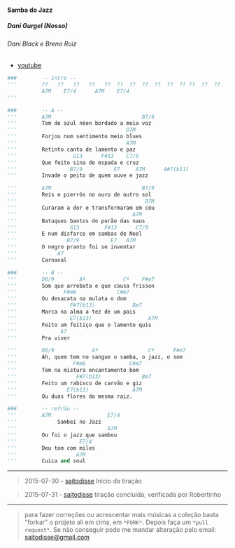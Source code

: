 #### Samba do Jazz
##### Dani Gurgel (Nosso)
###### Dani Black e Breno Ruiz
- [youtube](https://www.youtube.com/watch?v=7iTC9ldjB3A)

```py
###        -- intro --
'''        ??   ??   ??   ??   ??  ??  ??  ??  ??  ??  ?? ??  ??  ??
           A7M    E7/4      A7M    E7/4
'''

###        -- A --
'''        A7M                             B7/9
'''        Tom de azul néon bordado a meia voz
'''                                   D7M
'''        Forjou num sentimento meio blues
'''                                   A7M
'''        Retinto canto de lamento e paz
'''                  G13      F#13    C7/9
'''        Que feito sina de espada e cruz
'''                 B7/9          E7     A7M      A#7(b11)
'''        Invade o peito de quem ouve e jazz

'''        A7M                             B7/9
'''        Reis e pierrôs no ouro de outro sol
'''                                         D7M
'''        Curaram a dor e transformaram em céu
'''                                     A7M
'''        Batuques bantos do porão das naus
'''                 G13        F#13      C7/9
'''        E num disfarce em sambas de Noel
'''                B7/9          E7   A7M
'''        O negro pranto foi se inventar
'''             A7
'''        Carnaval

###        -- B --
'''        D6/9        Aº            Cº    F#m7
'''        Som que arrebata e que causa frisson
'''               F#m6             C#m7
'''        Ou desacata na mulata o dom
'''                 F#7(b13)            Bm7
'''        Marca na alma a tez de um pais
'''                 E7(b13)                  A7M
'''        Feito um feitiço que o lamento quis
'''              A7
'''        Pra viver

'''        D6/9            Aº                Cº      F#m7
'''        Ah, quem tem no sangue o samba, o jazz, o som
'''                  F#m6              C#m7
'''        Tem na mistura encantamento bom
'''                   F#7(b13)             Bm7
'''        Feito um rabisco de carvão e giz
'''                E7(b13)              A7M
'''        Ou duas flores da mesma raiz.

###        -- refrão --
'''        A7M                  E7/4
'''             Sambei no Jazz
'''                             A7M
'''        Ou foi o jazz que sambou
'''                    E7/4
'''        Deu tom com miles
'''                   A7M
'''        Cuica and soul
```


 -----------------

> 2015-07-30 - [saitodisse](http://saitodisse.github.io/)
>  Início da tiração

> 2015-07-31 - [saitodisse](http://saitodisse.github.io/)
>  tiração concluída, verificada por Robertinho

-------------

> para fazer correções ou acrescentar mais músicas a coleção basta "forkar" o projeto ali em cima, em `*FORK*`. Depois faça um `*pull request*`. Se não conseguir pode me mandar alteração pelo email: saitodisse@gmail.com
